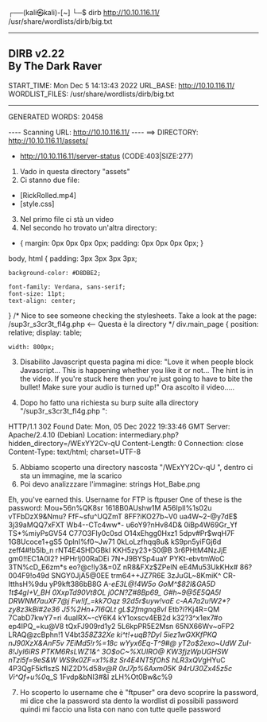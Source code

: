 ┌──(kali㉿kali)-[~]
└─$ dirb http://10.10.116.11/   /usr/share/wordlists/dirb/big.txt 

-----------------
DIRB v2.22    
By The Dark Raver
-----------------

START_TIME: Mon Dec  5 14:13:43 2022
URL_BASE: http://10.10.116.11/
WORDLIST_FILES: /usr/share/wordlists/dirb/big.txt

-----------------

GENERATED WORDS: 20458                                                         

---- Scanning URL: http://10.10.116.11/ ----
==> DIRECTORY: http://10.10.116.11/assets/   
+ http://10.10.116.11/server-status (CODE:403|SIZE:277)   



1) Vado in questa directory "assets"
2) Ci stanno due file:
- [RickRolled.mp4]
- [style.css]   

3) Nel primo file ci stà un video
4) Nel secondo ho trovato un'altra directory:

 * {
    margin: 0px 0px 0px 0px;
    padding: 0px 0px 0px 0px;
  }

  body, html {
    padding: 3px 3px 3px 3px;

    background-color: #D8DBE2;

    font-family: Verdana, sans-serif;
    font-size: 11pt;
    text-align: center;
  }
  /* Nice to see someone checking the stylesheets.
     Take a look at the page: /sup3r_s3cr3t_fl4g.php   <-- Questa è la directory
  */
  div.main_page {
    position: relative;
    display: table;

    width: 800px;


3) Disabilito Javascript questa pagina mi dice:
"Love it when people block Javascript...
This is happening whether you like it or not... The hint is in the video. If you're stuck here then you're just going to have to bite the bullet!
Make sure your audio is turned up!"
Ora ascolto il video.....

4) Dopo ho fatto una richiesta su burp suite alla directory "/sup3r_s3cr3t_fl4g.php ":

HTTP/1.1 302 Found
Date: Mon, 05 Dec 2022 19:33:46 GMT
Server: Apache/2.4.10 (Debian)
Location: intermediary.php?hidden_directory=/WExYY2Cv-qU 
Content-Length: 0
Connection: close
Content-Type: text/html; charset=UTF-8
 
5) Abbiamo scoperto una directory nascosta "/WExYY2Cv-qU ", dentro ci sta un immagine, me la scarico
6) Poi  devo analizzzare l'immagine:  strings  Hot_Babe.png

Eh, you've earned this. Username for FTP is ftpuser
One of these is the password:
Mou+56n%QK8sr
1618B0AUshw1M
A56IpIl%1s02u
vTFbDzX9&Nmu?
FfF~sfu^UQZmT
8FF?iKO27b~V0
ua4W~2-@y7dE$
3j39aMQQ7xFXT
Wb4--CTc4ww*-
u6oY9?nHv84D&
0iBp4W69Gr_Yf
TS*%miyPsGV54
C77O3FIy0c0sd
O14xEhgg0Hxz1
5dpv#Pr$wqH7F
1G8Ucoce1+gS5
0plnI%f0~Jw71
0kLoLzfhqq8u&
kS9pn5yiFGj6d
zeff4#!b5Ib_n
rNT4E4SHDGBkl
KKH5zy23+S0@B
3r6PHtM4NzJjE
gm0!!EC1A0I2?
HPHr!j00RaDEi
7N+J9BYSp4uaY
PYKt-ebvtmWoC
3TN%cD_E6zm*s
eo?@c!ly3&=0Z
nR8&FXz$ZPelN
eE4Mu53UkKHx#
86?004F9!o49d
SNGY0JjA5@0EE
trm64++JZ7R6E
3zJuGL~8KmiK^
CR-ItthsH%9du
yP9kft386bB8G
A-*eE3L@!4W5o
GoM^$82l&GA5D
1t$4$g$I+V_BH
0XxpTd90Vt8OL
j0CN?Z#8Bp69_
G#h~9@5E5QA5l
DRWNM7auXF7@j
Fw!if_=kk7Oqz
92d5r$uyw!vaE
c-AA7a2u!W2*?
zy8z3kBi#2e36
J5%2Hn+7I6QLt
gL$2fmgnq8vI*
Etb?i?Kj4R=QM
7CabD7kwY7=ri
4uaIRX~-cY6K4
kY1oxscv4EB2d
k32?3^x1ex7#o
ep4IPQ_=ku@V8
tQxFJ909rd1y2
5L6kpPR5E2Msn
65NX66Wv~oFP2
LRAQ@zcBphn!1
V4bt3*58Z32Xe
ki^t!+uqB?DyI
5iez1wGXKfPKQ
nJ90XzX&AnF5v
7EiMd5!r%=18c
wYyx6Eq-T^9#@
yT2o$2exo~UdW
ZuI-8!JyI6iRS
PTKM6RsLWZ1&^
3O$oC~%XUlRO@
KW3fjzWpUGHSW
nTzl5f=9eS&*W
WS9x0ZF=x1%8z
Sr4*E4NT5fOhS
hLR3xQV*gHYuC
4P3QgF5kflszS
NIZ2D%d58*v@R
0rJ7p%6Axm05K
94rU30Zx45z5c
Vi^Qf+u%0*q_S
1Fvdp&bNl3#&l
zLH%Ot0Bw&c%9

7) Ho scoperto lo username che è  "ftpuser" ora devo scoprire la password, mi dice che la password sta dento la wordlist di possibili password quindi mi faccio una lista con nano con tutte quelle password